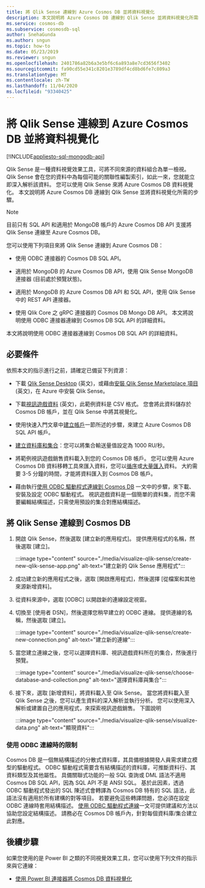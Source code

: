 ```yaml
---
title: 將 Qlik Sense 連線到 Azure Cosmos DB 並將資料視覺化
description: 本文說明將 Azure Cosmos DB 連線到 Qlik Sense 並將資料視覺化所需的步驟。
ms.service: cosmos-db
ms.subservice: cosmosdb-sql
author: SnehaGunda
ms.author: sngun
ms.topic: how-to
ms.date: 05/23/2019
ms.reviewer: sngun
ms.openlocfilehash: 2401786a82b6a3e5bf6c6a893a8e7cd3656f3402
ms.sourcegitcommit: fa90cd55e341c8201e3789df4cd8bd6fe7c809a3
ms.translationtype: MT
ms.contentlocale: zh-TW
ms.lasthandoff: 11/04/2020
ms.locfileid: "93340425"
---
```

# <a name="connect-qlik-sense-to-azure-cosmos-db-and-visualize-your-data"></a>將 Qlik Sense 連線到 Azure Cosmos DB 並將資料視覺化
[!INCLUDE[appliesto-sql-mongodb-api](includes/appliesto-sql-mongodb-api.md)]

Qlik Sense 是一種資料視覺效果工具，可將不同來源的資料組合為單一檢視。 Qlik Sense 會在您的資料中為每個可能的關聯性編製索引，如此一來，您就能立即深入解析該資料。 您可以使用 Qlik Sense 來將 Azure Cosmos DB 資料視覺化。 本文說明將 Azure Cosmos DB 連線到 Qlik Sense 並將資料視覺化所需的步驟。 

> [!NOTE]
> 目前只有 SQL API 和適用於 MongoDB 帳戶的 Azure Cosmos DB API 支援將 Qlik Sense 連線至 Azure Cosmos DB。

您可以使用下列項目來將 Qlik Sense 連線到 Azure Cosmos DB：

* 使用 ODBC 連接器的 Cosmos DB SQL API。

* 適用於 MongoDB 的 Azure Cosmos DB API，使用 Qlik Sense MongoDB 連接器 (目前處於預覽狀態)。

* 適用於 MongoDB 的 Azure Cosmos DB API 和 SQL API，使用 Qlik Sense 中的 REST API 連接器。

* 使用 Qlik Core 之 gRPC 連接器的 Cosmos DB Mongo DB API。
本文將說明使用 ODBC 連接器連線到 Cosmos DB SQL API 的詳細資料。

本文將說明使用 ODBC 連接器連線到 Cosmos DB SQL API 的詳細資料。

## <a name="prerequisites"></a>必要條件

依照本文的指示進行之前，請確定已備妥下列資源：

* 下載 [Qlik Sense Desktop](https://www.qlik.com/us/try-or-buy/download-qlik-sense) \(英文\)，或藉由[安裝 Qlik Sense Marketplace 項目](https://azuremarketplace.microsoft.com/marketplace/apps/qlik.qlik-sense) \(英文\)，在 Azure 中安裝 Qlik Sense。

* 下載[視訊遊戲資料](https://www.kaggle.com/gregorut/videogamesales) \(英文\)，此範例資料是 CSV 格式。 您會將此資料儲存於 Cosmos DB 帳戶，並在 Qlik Sense 中將其視覺化。

* 使用快速入門文章中[建立帳戶](create-sql-api-dotnet.md#create-account)一節所述的步驟，來建立 Azure Cosmos DB SQL API 帳戶。

* [建立資料庫和集合](create-sql-api-java.md#add-a-container)：您可以將集合輸送量值設定為 1000 RU/秒。 

* 將範例視訊遊戲銷售資料載入到您的 Cosmos DB 帳戶。 您可以使用 Azure Cosmos DB 資料移轉工具來匯入資料，您可以[循序](import-data.md#SQLSeqTarget)或[大量匯入](import-data.md#SQLBulkTarget)資料。 大約需要 3-5 分鐘的時間，才能將資料匯入到 Cosmos DB 帳戶。

* 藉由執行[使用 ODBC 驅動程式連線到 Cosmos DB](odbc-driver.md) 一文中的步驟，來下載、安裝及設定 ODBC 驅動程式。 視訊遊戲資料是一個簡單的資料集，而您不需要編輯結構描述，只需使用預設的集合對應結構描述。

## <a name="connect-qlik-sense-to-cosmos-db"></a>將 Qlik Sense 連線到 Cosmos DB

1. 開啟 Qlik Sense，然後選取 [建立新的應用程式]。 提供應用程式的名稱，然後選取 [建立]。

   :::image type="content" source="./media/visualize-qlik-sense/create-new-qlik-sense-app.png" alt-text="建立新的 Qlik Sense 應用程式":::

2. 成功建立新的應用程式之後，選取 [開啟應用程式]，然後選擇 [從檔案和其他來源新增資料]。 

3. 從資料來源中，選取 [ODBC] 以開啟新的連線設定視窗。 

4. 切換至 [使用者 DSN]，然後選擇您稍早建立的 ODBC 連線。 提供連線的名稱，然後選取 [建立]。 

   :::image type="content" source="./media/visualize-qlik-sense/create-new-connection.png" alt-text="建立新的連線":::

5. 當您建立連線之後，您可以選擇資料庫、視訊遊戲資料所在的集合，然後進行預覽。

   :::image type="content" source="./media/visualize-qlik-sense/choose-database-and-collection.png" alt-text="選擇資料庫與集合"::: 

6. 接下來，選取 [新增資料]，將資料載入至 Qlik Sense。 當您將資料載入至 Qlik Sense 之後，您可以產生資料的深入解析並執行分析。 您可以使用深入解析或建置自己的應用程式，來探索視訊遊戲銷售。 下圖說明 

   :::image type="content" source="./media/visualize-qlik-sense/visualize-data.png" alt-text="顯現資料":::

### <a name="limitations-when-connecting-with-odbc"></a>使用 ODBC 連線時的限制 

Cosmos DB 是一個無結構描述的分散式資料庫，其具備根據開發人員需求建立模型的驅動程式。 ODBC 驅動程式需要含有結構描述的資料庫，可推斷資料行、其資料類型及其他屬性。 具備關聯式功能的一般 SQL 查詢或 DML 語法不適用 Cosmos DB SQL API，因為 SQL API 不是 ANSI SQL。 基於此因素，透過 ODBC 驅動程式發出的 SQL 陳述式會轉譯為 Cosmos DB 特有的 SQL 語法，此語法沒有適用於所有建構的對等項目。 若要避免這些轉譯問題，您必須在設定 ODBC 連線時套用結構描述。 [使用 ODBC 驅動程式連線](odbc-driver.md)一文可提供建議和方法以協助您設定結構描述。 請務必在 Cosmos DB 帳戶內，針對每個資料庫/集合建立此對應。

## <a name="next-steps"></a>後續步驟

如果您使用的是 Power BI 之類的不同視覺效果工具，您可以使用下列文件的指示來與它連線：

* [使用 Power BI 連接器將 Cosmos DB 資料視覺化](powerbi-visualize.md)
